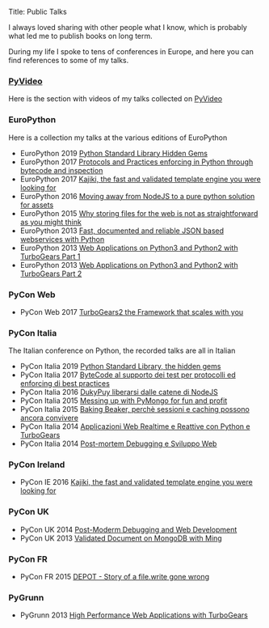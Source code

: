 Title: Public Talks

I always loved sharing with other people what I know,
which is probably what led me to publish books on long term.

During my life I spoke to tens of conferences in Europe,
and here you can find references to some of my talks.

### [PyVideo](https://pyvideo.org/speaker/alessandro-molina.html)

Here is the section with videos of my talks collected on [PyVideo](https://pyvideo.org/speaker/alessandro-molina.html)

### EuroPython

Here is a collection my talks at the various editions of EuroPython

* EuroPython 2019 [Python Standard Library Hidden Gems](https://www.youtube.com/watch?v=fhn0p8uS788)
* EuroPython 2017 [Protocols and Practices enforcing in Python through bytecode and inspection](https://www.youtube.com/watch?v=MguKwkrp0tw)
* EuroPython 2017 [Kajiki, the fast and validated template engine you were looking for](https://www.youtube.com/watch?v=aHt5-WCaJyA)
* EuroPython 2016 [Moving away from NodeJS to a pure python solution for assets](https://www.youtube.com/watch?v=5RJRHBBX6LU)
* EuroPython 2015 [Why storing files for the web is not as straightforward as you might think](https://www.youtube.com/watch?v=PckwHNNe8pw)
* EuroPython 2013 [Fast, documented and reliable JSON based webservices with Python](https://www.youtube.com/watch?v=OZJzRYxxpMs)
* EuroPython 2013 [Web Applications on Python3 and Python2 with TurboGears Part 1](https://www.youtube.com/watch?v=NqxpRjqvTIA)
* EuroPython 2013 [Web Applications on Python3 and Python2 with TurboGears Part 2](https://www.youtube.com/watch?v=czWNvlBPInc)

### PyCon Web

* PyCon Web 2017 [TurboGears2 the Framework that scales with you](https://www.youtube.com/watch?v=-QqQVBzU4lM)

### PyCon Italia

The Italian conference on Python, the recorded talks are all in Italian

* PyCon Italia 2019 [Python Standard Library, the hidden gems](https://www.youtube.com/watch?v=jwDCzC1SNHk)
* PyCon Italia 2017 [ByteCode al supporto dei test per protocolli ed enforcing di best practices](https://www.youtube.com/watch?v=_je9eN32F-4)
* PyCon Italia 2016 [DukyPuy liberarsi dalle catene di NodeJS](https://www.youtube.com/watch?v=mjjQXd6lZDE)
* PyCon Italia 2015 [Messing up with PyMongo for fun and profit](https://www.youtube.com/watch?v=CQfPq6wXyJI)
* PyCon Italia 2015 [Baking Beaker, perchè sessioni e caching possono ancora convivere](https://www.youtube.com/watch?v=xi2y-4Uxwek)
* PyCon Italia 2014 [Applicazioni Web Realtime e Reattive con Python e TurboGears](https://www.youtube.com/watch?v=BAYZZBY3JYo)
* PyCon Italia 2014 [Post-mortem Debugging e Sviluppo Web](https://www.youtube.com/watch?v=kLPz4XwPbLQ)

### PyCon Ireland

* PyCon IE 2016 [Kajiki, the fast and validated template engine you were looking for](https://www.slideshare.net/__amol__/pyconie-2016-kajiki-the-fast-and-validated-template-engine-your-were-looking-for)

### PyCon UK

* PyCon UK 2014 [Post-Moderm Debugging and Web Development](https://www.slideshare.net/__amol__/py-conuk-2014-postmortem-debugging-and-web-development)
* PyCon UK 2013 [Validated Document on MongoDB with Ming](https://www.slideshare.net/__amol__/py-conuk-2013-validated-documents-on-mongodb-with-ming)

### PyCon FR

* PyCon FR 2015 [DEPOT - Story of a file.write gone wrong](https://www.slideshare.net/__amol__/pyconfr-2014-depot-story-of-a-filewrite-gone-wrong)

### PyGrunn 

* PyGrunn 2013 [High Performance Web Applications with TurboGears](https://www.slideshare.net/__amol__/py-grunn-2013-high-performance-web-applications-with-turbogears)